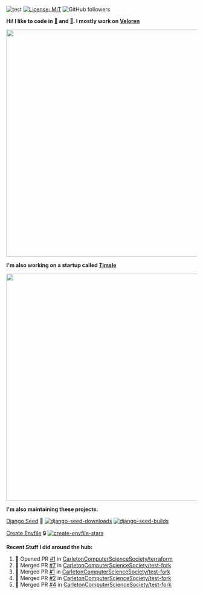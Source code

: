 ![test](https://hits.seeyoufarm.com/api/count/incr/badge.svg?url=https://github.com/AngelOnFira)
[![License: MIT](https://img.shields.io/badge/License-MIT-yellow.svg)](https://opensource.org/licenses/MIT)
![GitHub followers](https://img.shields.io/github/followers/angelonfira?style=social)

**Hi! I like to code in [:crab:](https://www.rust-lang.org/) and [:snake:](https://www.python.org/). I mostly work on [Veloren](https://veloren.net)**

<p align="center">
  <img width="600" src="https://media.discordapp.net/attachments/444005079410802699/730566298073038949/rsz_5f0656b6aa176.png">
</p>

**I'm also working on a startup called [Timsle](https://timsle.com)**

<p align="center">
  <img width="600" src="https://media.discordapp.net/attachments/444005079410802699/730566842674053130/rsz_5f0657242abb4.png">
</p>

**I'm also maintaining these projects:**

[Django Seed](https://github.com/Brobin/django-seed)
:seedling:
[![django-seed-downloads](https://pepy.tech/badge/django-seed)](https://pepy.tech/project/django-seed)
[![django-seed-builds](https://github.com/Brobin/django-seed/workflows/Test/badge.svg)](https://github.com/Brobin/django-seed)

[Create Envfile](https://github.com/SpicyPizza/create-envfile)
:lock:
[![create-envfile-stars](https://img.shields.io/github/stars/SpicyPizza/create-envfile?style=social)](https://github.com/SpicyPizza/create-envfile)

**Recent Stuff I did around the hub:**

<!--START_SECTION:activity-->
1. 💪 Opened PR [#1](https://github.com/CarletonComputerScienceSociety/terraform/pull/1) in [CarletonComputerScienceSociety/terraform](https://github.com/CarletonComputerScienceSociety/terraform)
2. 🎉 Merged PR [#7](https://github.com/CarletonComputerScienceSociety/test-fork/pull/7) in [CarletonComputerScienceSociety/test-fork](https://github.com/CarletonComputerScienceSociety/test-fork)
3. 🎉 Merged PR [#1](https://github.com/CarletonComputerScienceSociety/test-fork/pull/1) in [CarletonComputerScienceSociety/test-fork](https://github.com/CarletonComputerScienceSociety/test-fork)
4. 🎉 Merged PR [#2](https://github.com/CarletonComputerScienceSociety/test-fork/pull/2) in [CarletonComputerScienceSociety/test-fork](https://github.com/CarletonComputerScienceSociety/test-fork)
5. 🎉 Merged PR [#4](https://github.com/CarletonComputerScienceSociety/test-fork/pull/4) in [CarletonComputerScienceSociety/test-fork](https://github.com/CarletonComputerScienceSociety/test-fork)
<!--END_SECTION:activity-->
